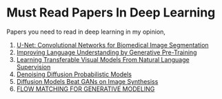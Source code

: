 # Must Read Papers In Deep Learning
 
Papers you need to read in deep learning in my opinion, 

  1. [U-Net: Convolutional Networks for Biomedical Image Segmentation](https://arxiv.org/abs/1505.04597)
  2. [Improving Language Understanding
by Generative Pre-Training](https://cdn.openai.com/research-covers/language-unsupervised/language_understanding_paper.pdf)
  3. [Learning Transferable Visual Models From Natural Language Supervision](https://arxiv.org/pdf/2103.00020)
  4. [Denoising Diffusion Probabilistic Models](https://arxiv.org/pdf/2006.11239)
  5. [Diffusion Models Beat GANs on Image Synthesiss](https://arxiv.org/pdf/2105.05233)
  6. [FLOW MATCHING FOR GENERATIVE MODELING](https://arxiv.org/pdf/2210.02747)
